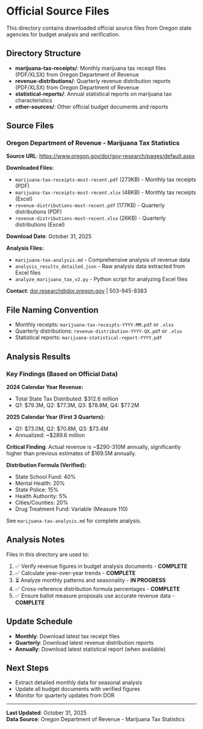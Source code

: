 # Official Source Files

This directory contains downloaded official source files from Oregon state agencies for budget analysis and verification.

## Directory Structure

- **marijuana-tax-receipts/**: Monthly marijuana tax receipt files (PDF/XLSX) from Oregon Department of Revenue
- **revenue-distributions/**: Quarterly revenue distribution reports (PDF/XLSX) from Oregon Department of Revenue
- **statistical-reports/**: Annual statistical reports on marijuana tax characteristics
- **other-sources/**: Other official budget documents and reports

## Source Files

### Oregon Department of Revenue - Marijuana Tax Statistics

**Source URL**: https://www.oregon.gov/dor/gov-research/pages/default.aspx

**Downloaded Files:**

- `marijuana-tax-receipts-most-recent.pdf` (273KB) - Monthly tax receipts (PDF)
- `marijuana-tax-receipts-most-recent.xlsx` (48KB) - Monthly tax receipts (Excel)
- `revenue-distributions-most-recent.pdf` (177KB) - Quarterly distributions (PDF)
- `revenue-distributions-most-recent.xlsx` (26KB) - Quarterly distributions (Excel)

**Download Date**: October 31, 2025

**Analysis Files:**

- `marijuana-tax-analysis.md` - Comprehensive analysis of revenue data
- `analysis_results_detailed.json` - Raw analysis data extracted from Excel files
- `analyze_marijuana_tax_v2.py` - Python script for analyzing Excel files

**Contact**: dor.research@dor.oregon.gov | 503-945-8383

## File Naming Convention

- Monthly receipts: `marijuana-tax-receipts-YYYY-MM.pdf` or `.xlsx`
- Quarterly distributions: `revenue-distribution-YYYY-QX.pdf` or `.xlsx`
- Statistical reports: `marijuana-statistical-report-YYYY.pdf`

## Analysis Results

### Key Findings (Based on Official Data)

**2024 Calendar Year Revenue:**

- Total State Tax Distributed: $312.6 million
- Q1: $79.3M, Q2: $77.3M, Q3: $78.8M, Q4: $77.2M

**2025 Calendar Year (First 3 Quarters):**

- Q1: $73.0M, Q2: $70.8M, Q3: $73.4M
- Annualized: ~$289.6 million

**Critical Finding**: Actual revenue is ~$290-310M annually, significantly higher than previous estimates of $169.5M annually.

**Distribution Formula (Verified):**

- State School Fund: 40%
- Mental Health: 20%
- State Police: 15%
- Health Authority: 5%
- Cities/Counties: 20%
- Drug Treatment Fund: Variable (Measure 110)

See `marijuana-tax-analysis.md` for complete analysis.

## Analysis Notes

Files in this directory are used to:

1. ✅ Verify revenue figures in budget analysis documents - **COMPLETE**
2. ✅ Calculate year-over-year trends - **COMPLETE**
3. ⏳ Analyze monthly patterns and seasonality - **IN PROGRESS**
4. ✅ Cross-reference distribution formula percentages - **COMPLETE**
5. ✅ Ensure ballot measure proposals use accurate revenue data - **COMPLETE**

## Update Schedule

- **Monthly**: Download latest tax receipt files
- **Quarterly**: Download latest revenue distribution reports
- **Annually**: Download latest statistical report (when available)

## Next Steps

- Extract detailed monthly data for seasonal analysis
- Update all budget documents with verified figures
- Monitor for quarterly updates from DOR

---

**Last Updated**: October 31, 2025  
**Data Source**: Oregon Department of Revenue - Marijuana Tax Statistics
